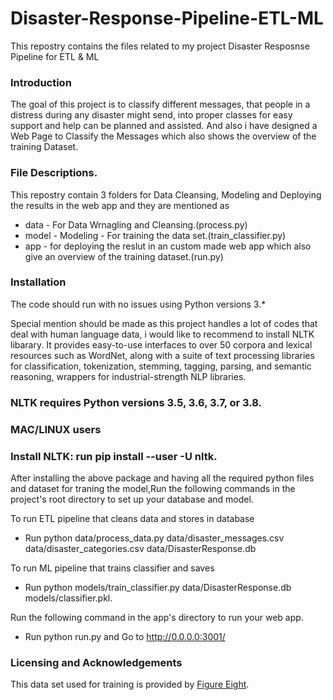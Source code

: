 # Disaster-Response-Pipeline-ETL-ML
This repostry contains the files related to my project Disaster Resposnse Pipeline for ETL & ML


### Introduction

The goal of this project is to classify different messages, that people in a distress during any disaster might send, into proper classes for easy support and help can be planned and assisted. And also i have designed a Web Page to Classify the Messages which also shows the overview of the training Dataset.

### File Descriptions.

This repostry contain 3 folders for Data Cleansing, Modeling and Deploying the results in the web app and they are mentioned as 

- data - For Data Wrnagling and Cleansing.(process.py)
- model - Modeling - For training the data set.(train_classifier.py)
- app - for deploying the reslut in an custom made web app which also give an overview of the training dataset.(run.py)

### Installation

The code should run with no issues using Python versions 3.* 

Special mention should be made as this project handles a lot of codes that deal with human language data, i would like to recommend to install NLTK libarary. It provides easy-to-use interfaces to over 50 corpora and lexical resources such as WordNet, along with a suite of text processing libraries for classification, tokenization, stemming, tagging, parsing, and semantic reasoning, wrappers for industrial-strength NLP libraries.

### NLTK requires Python versions 3.5, 3.6, 3.7, or 3.8.

### MAC/LINUX users 

### Install NLTK: run pip install --user -U nltk.

After installing the above package and having all the required python files and dataset for traning the model,Run the following commands in the project's root directory to set up your database and model.

To run ETL pipeline that cleans data and stores in database 

 - Run python data/process_data.py data/disaster_messages.csv data/disaster_categories.csv data/DisasterResponse.db


To run ML pipeline that trains classifier and saves 

- Run python models/train_classifier.py data/DisasterResponse.db models/classifier.pkl.


Run the following command in the app's directory to run your web app. 

 - Run python run.py and Go to http://0.0.0.0:3001/

### Licensing and Acknowledgements

This data set used for training is provided by [Figure Eight](https://appen.com/datasets/combined-disaster-response-data/).

